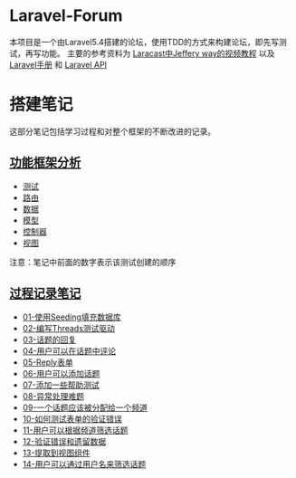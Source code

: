 # Laravel-Forum
本项目是一个由Laravel5.4搭建的论坛，使用TDD的方式来构建论坛，即先写测试，再写功能。
主要的参考资料为 [Laracast中Jeffery way的视频教程](https://laracasts.com/series/lets-build-a-forum-with-laravel) 以及 [Laravel手册](https://laravel.com/docs/5.4) 和 [Laravel API](http://devdocs.io/laravel~5.4/)

# 搭建笔记
这部分笔记包括学习过程和对整个框架的不断改进的记录。

## [功能框架分析](https://github.com/Gijera/Laravel-Forum/tree/master/论坛搭建笔记/论坛总图分析)
* [测试](https://github.com/Gijera/Laravel-Forum/blob/master/论坛搭建笔记/论坛总图分析/测试.md)
* [路由](https://github.com/Gijera/Laravel-Forum/blob/master/论坛搭建笔记/论坛总图分析/路由.md)
* [数据](https://github.com/Gijera/Laravel-Forum/blob/master/论坛搭建笔记/论坛总图分析/数据.md)
* [模型](https://github.com/Gijera/Laravel-Forum/blob/master/论坛搭建笔记/论坛总图分析/模型.md)
* [控制器](https://github.com/Gijera/Laravel-Forum/blob/master/论坛搭建笔记/论坛总图分析/控制器.md)
* [视图](https://github.com/Gijera/Laravel-Forum/blob/master/论坛搭建笔记/论坛总图分析/视图.md)

注意：笔记中前面的数字表示该测试创建的顺序

## [过程记录笔记](https://github.com/Gijera/Laravel-Forum/tree/master/论坛搭建笔记/搭建过程笔记)
* [01-使用Seeding填充数据库](https://github.com/Gijera/Laravel-Forum/blob/master/论坛搭建笔记/搭建过程笔记/01-使用Seeding填充数据库.md)
* [02-编写Threads测试驱动](https://github.com/Gijera/Laravel-Forum/blob/master/论坛搭建笔记/搭建过程笔记/02-编写Threads测试驱动.md)
* [03-话题的回复](https://github.com/Gijera/Laravel-Forum/blob/master/论坛搭建笔记/搭建过程笔记/03-话题的回复.md)
* [04-用户可以在话题中评论](https://github.com/Gijera/Laravel-Forum/blob/master/论坛搭建笔记/搭建过程笔记/04-用户可以在话题中评论.md)
* [05-Reply表单](https://github.com/Gijera/Laravel-Forum/blob/master/论坛搭建笔记/搭建过程笔记/05-Reply表单.md)
* [06-用户可以添加话题](https://github.com/Gijera/Laravel-Forum/blob/master/论坛搭建笔记/搭建过程笔记/06-用户可以添加话题.md)
* [07-添加一些帮助测试](https://github.com/Gijera/Laravel-Forum/blob/master/论坛搭建笔记/搭建过程笔记/07-添加一些帮助测试.md)
* [08-异常处理难题](https://github.com/Gijera/Laravel-Forum/blob/master/论坛搭建笔记/搭建过程笔记/08-异常处理难题.md)
* [09-一个话题应该被分配给一个频道](https://github.com/Gijera/Laravel-Forum/blob/master/论坛搭建笔记/搭建过程笔记/09-一个话题应该被分配给一个频道.md)
* [10-如何测试表单的验证错误](https://github.com/Gijera/Laravel-Forum/blob/master/论坛搭建笔记/搭建过程笔记/10-如何测试表单的验证错误.md)
* [11-用户可以根据频道筛选话题](https://github.com/Gijera/Laravel-Forum/blob/master/论坛搭建笔记/搭建过程笔记/11-用户可以根据频道筛选话题.md)
* [12-验证错误和遗留数据](https://github.com/Gijera/Laravel-Forum/blob/master/论坛搭建笔记/搭建过程笔记/12-验证错误和遗留数据.md)
* [13-提取到视图组件](https://github.com/Gijera/Laravel-Forum/blob/master/论坛搭建笔记/搭建过程笔记/13-提取到视图组件.md)
* [14-用户可以通过用户名来筛选话题](https://github.com/Gijera/Laravel-Forum/blob/master/论坛搭建笔记/搭建过程笔记/14-用户可以通过用户名来筛选话题.md)